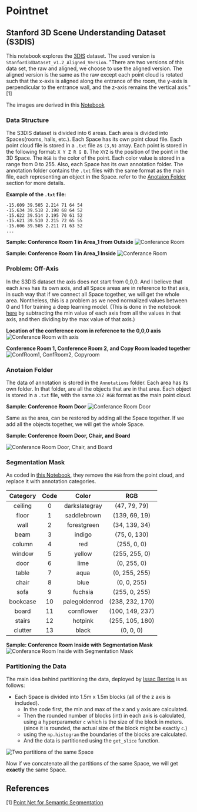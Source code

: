 # Pointnet

## Stanford 3D Scene Understanding Dataset (S3DIS)

This notebook explores the [3DIS](https://docs.google.com/forms/d/e/1FAIpQLScDimvNMCGhy_rmBA2gHfDu3naktRm6A8BPwAWWDv-Uhm6Shw/viewform?c=0&w=1) dataset. The used version is `Stanford3dDataset_v1.2_Aligned_Version`. "There are two versions of this data set, the raw and aligned, we choose to use the aligned version. The aligned version is the same as the raw except each point cloud is rotated such that the x-axis is aligned along the entrance of the room, the y-axis is perpendicular to the entrance wall, and the z-axis remains the vertical axis." [1]



The images are derived in this [Notebook](./s3dis_visualizer.ipynb)

### Data Structure

The S3DIS dataset is divided into 6 areas. Each area is divided into Spaces(rooms, halls, etc.). Each Space has its own point cloud file. Each point cloud file is stored in a `.txt` file as `(3,N)` array. Each point is stored in the following format: `X Y Z R G B`. The `XYZ` is the position of the point in the 3D Space. The `RGB` is the color of the point. Each color value is stored in a range from 0 to 255. Also, each Space has its own annotation folder. The annotation folder contains the `.txt` files with the same format as the main file, each representing an object in the Space. refer to the [Anotaion Folder](#anotaion-folder) section for more details. 

**Example of the `.txt` file:**

```text
-15.609 39.505 2.214 71 64 54
-15.634 39.518 2.198 68 64 52
-15.622 39.514 2.195 70 61 52
-15.621 39.510 2.215 72 65 55
-15.606 39.505 2.211 71 63 52
...
```




**Sample: Conference Room 1 in Area_1 from Outside**
![Conferance Room](./imgs/conf_out.png)


**Sample: Conference Room 1 in Area_1 Inside**
![Conferance Room](./imgs/conf_in.png)


### Problem: Off-Axis

In the S3DIS dataset the axis does not start from 0,0,0. And I believe that each `Area` has its own axis, and all Space areas are in reference to that axis, in such way that if we connect all Space together, we will get the whole area. Nontheless, this is a problem as we need normalized values between 0 and 1 for training a deep learning model. (This is done in the notebook [here](../s3dis_raw_explorer.ipynb) by subtracting the min value of each axis from all the values in that axis, and then dividing by the max value of that axis.)

**Location of the conference room in reference to the 0,0,0 axis**
![Conferance Room with axis](./imgs/conf_out_axis.png)

**Conference Room 1, Conference Room 2, and Copy Room loaded together**
![ConfRoom1, ConfRoom2, Copyroom](./imgs/conf12copy.png)




### Anotaion Folder
The data of annotation is stored in the `Annotations` folder. Each area has its own folder. In that folder, are all the objects that are in that area. Each object is stored in a `.txt` file, with the same `XYZ RGB` format as the main point cloud. 

**Sample: Conference Room Door**
![Conferance Room Door](./imgs/conf_door.png)


Same as the area, can be restored by adding all the Space together. If we add all the objects together, we will get the whole Space.

**Sample: Conference Room Door, Chair, and Board**

![Conferance Room Door, Chair, and Board](./imgs/conf_door_chair_board.png)




### Segmentation Mask
As coded in [this Notebook](../s3dis_raw_explorer.ipynb), they remove the `RGB` from the point cloud, and replace it with annotation categories.

| Category | Code | Color | RGB |
|:--------:|:----:|:-----:|:---:|
| ceiling  | 0    | darkslategray | (47, 79, 79) |
| floor    | 1    | saddlebrown | (139, 69, 19) |
| wall     | 2    | forestgreen | (34, 139, 34) |
| beam     | 3    | indigo | (75, 0, 130) |
| column   | 4    | red | (255, 0, 0) |
| window   | 5    | yellow | (255, 255, 0) |
| door     | 6    | lime | (0, 255, 0) |
| table    | 7    | aqua | (0, 255, 255) |
| chair    | 8    | blue | (0, 0, 255) |
| sofa     | 9    | fuchsia | (255, 0, 255) |
| bookcase | 10   | palegoldenrod | (238, 232, 170) |
| board    | 11   | cornflower | (100, 149, 237) |
| stairs   | 12   | hotpink | (255, 105, 180) |
| clutter  | 13   | black | (0, 0, 0) |

**Sample: Conference Room Inside with Segmentation Mask**
![Conferance Room Inside with Segmentation Mask](./imgs/conf_in_seg.png)



### Partitioning the Data
The main idea behind partitioning the data, deployed by [Issac Berrios](https://github.com/itberrios) is as follows:

* Each Space is divided into 1.5m x 1.5m blocks (all of the z axis is included).
    - In the code first, the min and max of the x and y axis are calculated.
    - Then the rounded number of blocks (int) in each axis is calculated, using a hyperparameter `c` which is the size of the block in meters. (since it is rounded, the actual size of the block might be exactly `c`.)
    - using the `np.histogram` the boundaries of the blocks are calculated.
    - And the data is partitioned using the `get_slice` function.


![Two partitions of the same Space](./imgs/multi_partition.png)


Now if we concatenate all the partitions of the same Space, we will get **exactly** the same Space.



## References
[1] [Point Net for Semantic Segmentation](https://towardsdatascience.com/point-net-for-semantic-segmentation-3eea48715a62)